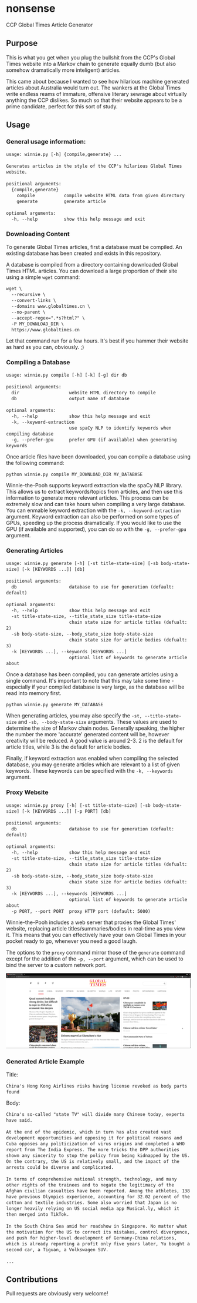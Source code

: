 # nonsense
CCP Global Times Article Generator

## Purpose
This is what you get when you plug the bullshit from the CCP's Global Times website into a Markov chain to generate equally dumb (but also somehow dramatically more inteligent) articles.

This came about because I wanted to see how hilarious machine generated articles about Australia would turn out. The wankers at the Global Times write endless reams of immature, offensive literary sewrage about virtually anything the CCP dislikes. So much so that their website appears to be a prime candidate, perfect for this sort of study.

## Usage
### General usage information:
```
usage: winnie.py [-h] {compile,generate} ...

Generates articles in the style of the CCP's hilarious Global Times website.

positional arguments:
  {compile,generate}
    compile           compile website HTML data from given directory
    generate          generate article

optional arguments:
  -h, --help          show this help message and exit
```

### Downloading Content
To generate Global Times articles, first a database must be compiled. An existing database has been created and exists in this repository.

A database is compiled from a directory containing downloaded Global Times HTML articles. You can download a large proportion of their site using a simple `wget` command:
```
wget \
  --recursive \
  --convert-links \
  --domains www.globaltimes.cn \
  --no-parent \
  --accept-regex=".*s?html?" \
  -P MY_DOWNLOAD_DIR \
  https://www.globaltimes.cn
```

Let that command run for a few hours. It's best if you hammer their website as hard as you can, obviously. ;)

### Compiling a Database
```
usage: winnie.py compile [-h] [-k] [-g] dir db

positional arguments:
  dir                   website HTML directory to compile
  db                    output name of database

optional arguments:
  -h, --help            show this help message and exit
  -k, --keyword-extraction
                        use spaCy NLP to identify keywords when compiling database
  -g, --prefer-gpu      prefer GPU (if available) when generating keywords
```

Once article files have been downloaded, you can compile a database using the following command:
```
python winnie.py compile MY_DOWNLOAD_DIR MY_DATABASE
```

Winnie-the-Pooh supports keyword extraction via the spaCy NLP library. This allows us to extract keywords/topics from articles, and then use this information to generate more relevant articles. This process can be extremely slow and can take hours when compiling a very large database. You can enmable keyword extraction with the `-k, --keyword-extraction` argument. Keyword extraction can also be performed on some types of GPUs, speeding up the process dramatically. If you would like to use the GPU (if available and supported), you can do so with the `-g, --prefer-gpu` argument.

### Generating Articles
```
usage: winnie.py generate [-h] [-st title-state-size] [-sb body-state-size] [-k [KEYWORDS ...]] [db]

positional arguments:
  db                    database to use for generation (default: default)

optional arguments:
  -h, --help            show this help message and exit
  -st title-state-size, --title_state_size title-state-size
                        chain state size for article titles (defualt: 2)
  -sb body-state-size, --body_state_size body-state-size
                        chain state size for article bodies (defualt: 3)
  -k [KEYWORDS ...], --keywords [KEYWORDS ...]
                        optional list of keywords to generate article about
```

Once a database has been compiled, you can generate articles using a single command. It's important to note that this may take some time - especially if your compiled database is very large, as the database will be read into memory first.
```
python winnie.py generate MY_DATABASE
```

When generating articles, you may also specify the `-st, --title-state-size` and `-sb, --body-state-size` arguments. These values are used to determine the size of Markov chain nodes. Generally speaking, the higher the number the more 'accurate' generated content will be, however creativity will be reduced. A good value is around 2-3. 2 is the default for article titles, while 3 is the default for article bodies.

Finally, if keyword extraction was enabled when compiling the selected database, you may generate articles which are relevant to a list of given keywords. These keywords can be specified with the `-k, --keywords` argument.

### Proxy Website
```
usage: winnie.py proxy [-h] [-st title-state-size] [-sb body-state-size] [-k [KEYWORDS ...]] [-p PORT] [db]

positional arguments:
  db                    database to use for generation (default: default)

optional arguments:
  -h, --help            show this help message and exit
  -st title-state-size, --title_state_size title-state-size
                        chain state size for article titles (defualt: 2)
  -sb body-state-size, --body_state_size body-state-size
                        chain state size for article bodies (defualt: 3)
  -k [KEYWORDS ...], --keywords [KEYWORDS ...]
                        optional list of keywords to generate article about
  -p PORT, --port PORT  proxy HTTP port (default: 5000)

```

Winnie-the-Pooh includes a web server that proxies the Global Times' website, replacing article titles/summaries/bodies in real-time as you view it. This means that you can effectively have your own Global Times in your pocket ready to go, whenever you need a good laugh.

The options to the `proxy` command mirror those of the `generate` command except for the addition of the `-p, --port` argument, which can be used to bind the server to a custom network port.

![Behold the mentally deranged glory of our own Global Times](proxy.jpg)


### Generated Article Example
Title:
```
China's Hong Kong Airlines risks having license revoked as body parts found
```

Body:
```
China's so-called "state TV" will divide many Chinese today, experts have said. 

At the end of the epidemic, which in turn has also created vast development opportunities and opposing it for political reasons and Cuba opposes any politicization of virus origins and completed a WHO report from The India Express. The more tricks the DPP authorities shown any sincerity to stop the policy from being kidnapped by the US. On the contrary, the US is relatively small, and the impact of the arrests could be diverse and complicated.

In terms of comprehensive national strength, technology, and many other rights of the trainees and to negate the legitimacy of the Afghan civilian casualties have been reported. Among the athletes, 138 have previous Olympics experience, accounting for 32.02 percent of the cotton and textile industries. Some also worried that Japan is no longer heavily relying on US social media app Musical.ly, which it then merged into TikTok.

In the South China Sea amid her roadshow in Singapore. No matter what the motivation for the US to correct its mistakes, control divergence, and push for higher-level development of Germany-China relations, which is already reporting a profit only five years later, Yu bought a second car, a Tiguan, a Volkswagen SUV.

...
```

## Contributions
Pull requests are obviously very welcome!
